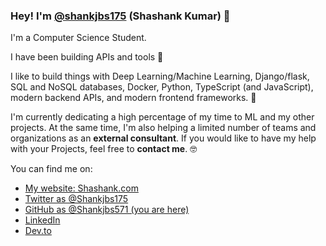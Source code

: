 ### Hey! I'm [@shankjbs175](https://twitter.com/shankjbs175) (Shashank Kumar) 👋

I'm a Computer Science Student.

I have been building APIs and tools 🚀

I like to build things with Deep Learning/Machine Learning, Django/flask, SQL and NoSQL databases, Docker, Python, TypeScript (and JavaScript), modern backend APIs, and modern frontend frameworks. 🤖

I'm currently dedicating a high percentage of my time to ML and my other projects. At the same time, I'm also helping a limited number of teams and organizations as an **external consultant**. If you would like to have my help with your Projects, feel free to **contact me**. 🤓

You can find me on:

* [My website: Shashank.com](https://shashank-r16v.onrender.com/)
* [Twitter as @Shankjbs175](https://twitter.com/shankjbs175)
* [GitHub as @Shankjbs571 (you are here)](https://github.com/Shankjbs571)
* [LinkedIn](https://linkedin.com/in/shankjbs571)
* [Dev.to](https://dev.to/tiangolo)

